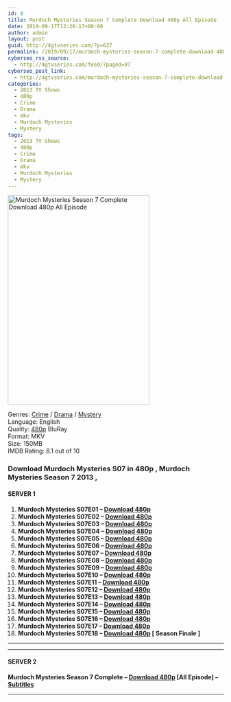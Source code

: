 ```yaml
---
id: 8
title: Murdoch Mysteries Season 7 Complete Download 480p All Episode
date: 2019-09-17T12:20:17+00:00
author: admin
layout: post
guid: http://4gtvseries.com/?p=637
permalink: /2019/09/17/murdoch-mysteries-season-7-complete-download-480p-all-episode/
cyberseo_rss_source:
  - http://4gtvseries.com/feed/?paged=97
cyberseo_post_link:
  - http://4gtvseries.com/murdoch-mysteries-season-7-complete-download-480p-all-episode/
categories:
  - 2013 TV Shows
  - 480p
  - Crime
  - Drama
  - mkv
  - Murdoch Mysteries
  - Mystery
tags:
  - 2013 TV Shows
  - 480p
  - Crime
  - Drama
  - mkv
  - Murdoch Mysteries
  - Mystery
---
```

<img loading="lazy" class="aligncenter" src="https://1.bp.blogspot.com/-9-Q9vUkhWFs/XYC8L0533WI/AAAAAAAAAAc/RbhTyx7Y5eMzQMUQOwNm4uX1wcOY4J40gCK4BGAYYCw/s1600/Murdoch%2BMysteries%2BSeason%2B6-10.jpg" alt="Murdoch Mysteries Season 7 Complete Download 480p All Episode" width="330" height="488" />

Genres: <a href="http://4gtvseries.com/tag/crime/" data-wpel-link="internal">Crime</a> /&nbsp;<a href="http://4gtvseries.com/tag/drama/" data-wpel-link="internal">Drama</a> / <a href="http://4gtvseries.com/tag/mystery/" data-wpel-link="internal">Mystery</a>  
Language: English  
Quality:&nbsp;<a href="http://4gtvseries.com/tag/480p/" data-wpel-link="internal">480p</a> BluRay  
Format: MKV  
Size: 150MB  
IMDB Rating: 8.1 out of 10

### **Download Murdoch Mysteries S07 in 480p , Murdoch Mysteries Season 7 2013 ,&nbsp;**

#### <span><strong>SERVER 1</strong></span>

  1. **Murdoch Mysteries S07E01 – <a href="http://slink.dl480p.xyz/8Z7z" data-wpel-link="external" target="_blank" rel="nofollow external noopener noreferrer" class="wpel-icon-left"><i class="wpel-icon fa fa-download" aria-hidden="true"></i>Download 480p</a>**
  2. **Murdoch Mysteries S07E02 – <a href="http://slink.dl480p.xyz/iKqYGz" data-wpel-link="external" target="_blank" rel="nofollow external noopener noreferrer" class="wpel-icon-left"><i class="wpel-icon fa fa-download" aria-hidden="true"></i>Download 480p</a>**
  3. **Murdoch Mysteries S07E03 – <a href="http://slink.dl480p.xyz/qthur" data-wpel-link="external" target="_blank" rel="nofollow external noopener noreferrer" class="wpel-icon-left"><i class="wpel-icon fa fa-download" aria-hidden="true"></i>Download 480p</a>**
  4. **Murdoch Mysteries S07E04 – <a href="http://slink.dl480p.xyz/merVbS4" data-wpel-link="external" target="_blank" rel="nofollow external noopener noreferrer" class="wpel-icon-left"><i class="wpel-icon fa fa-download" aria-hidden="true"></i>Download 480p</a>**
  5. **Murdoch Mysteries S07E05 – <a href="http://slink.dl480p.xyz/n3mP5" data-wpel-link="external" target="_blank" rel="nofollow external noopener noreferrer" class="wpel-icon-left"><i class="wpel-icon fa fa-download" aria-hidden="true"></i>Download 480p</a>**
  6. **Murdoch Mysteries S07E06 – <a href="http://slink.dl480p.xyz/9UGsVpgI" data-wpel-link="external" target="_blank" rel="nofollow external noopener noreferrer" class="wpel-icon-left"><i class="wpel-icon fa fa-download" aria-hidden="true"></i>Download 480p</a>**
  7. **Murdoch Mysteries S07E07 – <a href="http://slink.dl480p.xyz/FPyVU" data-wpel-link="external" target="_blank" rel="nofollow external noopener noreferrer" class="wpel-icon-left"><i class="wpel-icon fa fa-download" aria-hidden="true"></i>Download 480p</a>**
  8. **Murdoch Mysteries S07E08 – <a href="http://slink.dl480p.xyz/UvlNv4" data-wpel-link="external" target="_blank" rel="nofollow external noopener noreferrer" class="wpel-icon-left"><i class="wpel-icon fa fa-download" aria-hidden="true"></i>Download 480p</a>**
  9. **Murdoch Mysteries S07E09 – <a href="http://slink.dl480p.xyz/isDlLs" data-wpel-link="external" target="_blank" rel="nofollow external noopener noreferrer" class="wpel-icon-left"><i class="wpel-icon fa fa-download" aria-hidden="true"></i>Download 480p</a>**
 10. **Murdoch Mysteries S07E10 – <a href="http://slink.dl480p.xyz/h55Ea" data-wpel-link="external" target="_blank" rel="nofollow external noopener noreferrer" class="wpel-icon-left"><i class="wpel-icon fa fa-download" aria-hidden="true"></i>Download 480p</a>**
 11. **Murdoch Mysteries S07E11 – <a href="http://slink.dl480p.xyz/WPJrbouB" data-wpel-link="external" target="_blank" rel="nofollow external noopener noreferrer" class="wpel-icon-left"><i class="wpel-icon fa fa-download" aria-hidden="true"></i>Download 480p</a>**
 12. **Murdoch Mysteries S07E12 – <a href="http://slink.dl480p.xyz/NsL2csg" data-wpel-link="external" target="_blank" rel="nofollow external noopener noreferrer" class="wpel-icon-left"><i class="wpel-icon fa fa-download" aria-hidden="true"></i>Download 480p</a>**
 13. **Murdoch Mysteries S07E13 – <a href="http://slink.dl480p.xyz/oymooJQ" data-wpel-link="external" target="_blank" rel="nofollow external noopener noreferrer" class="wpel-icon-left"><i class="wpel-icon fa fa-download" aria-hidden="true"></i>Download 480p</a>**
 14. **Murdoch Mysteries S07E14 – <a href="http://slink.dl480p.xyz/8UOguYW" data-wpel-link="external" target="_blank" rel="nofollow external noopener noreferrer" class="wpel-icon-left"><i class="wpel-icon fa fa-download" aria-hidden="true"></i>Download 480p</a>**
 15. **Murdoch Mysteries S07E15 – <a href="http://slink.dl480p.xyz/qoLd3" data-wpel-link="external" target="_blank" rel="nofollow external noopener noreferrer" class="wpel-icon-left"><i class="wpel-icon fa fa-download" aria-hidden="true"></i>Download 480p</a>**
 16. **Murdoch Mysteries S07E16 – <a href="http://slink.dl480p.xyz/hwEFTp" data-wpel-link="external" target="_blank" rel="nofollow external noopener noreferrer" class="wpel-icon-left"><i class="wpel-icon fa fa-download" aria-hidden="true"></i>Download 480p</a>**
 17. **Murdoch Mysteries S07E17 – <a href="http://slink.dl480p.xyz/5F4D1" data-wpel-link="external" target="_blank" rel="nofollow external noopener noreferrer" class="wpel-icon-left"><i class="wpel-icon fa fa-download" aria-hidden="true"></i>Download 480p</a>**
 18. **Murdoch Mysteries S07E18 – <a href="http://slink.dl480p.xyz/2uc6z" data-wpel-link="external" target="_blank" rel="nofollow external noopener noreferrer" class="wpel-icon-left"><i class="wpel-icon fa fa-download" aria-hidden="true"></i>Download 480p</a> [ Season Finale ]**

* * *

* * *

#### <span><strong>SERVER 2</strong></span>

**Murdoch Mysteries Season 7 Complete – <a href="http://dl480p.xyz/449/" data-wpel-link="external" target="_blank" rel="nofollow external noopener noreferrer" class="wpel-icon-left"><i class="wpel-icon fa fa-download" aria-hidden="true"></i>Download 480p</a> [All Episode] – <a href="https://subscene.com/subtitles/murdoch-mysteries-season-seven-2014" data-wpel-link="external" target="_blank" rel="nofollow external noopener noreferrer" class="wpel-icon-left"><i class="wpel-icon fa fa-download" aria-hidden="true"></i>Subtitles</a>**

* * *

<div align="center">
</div>